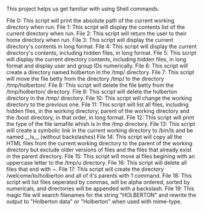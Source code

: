 This project helps us get familiar with using Shell commands.

File 0: This script will print the absolute path of the current working directory when run.
File 1: This script will display the contents list of the current directory when run.
File 2: This script will return the user to their home directory when run.
File 3: This script will display the current directory's contents in long format.
File 4: This script will display the current directory's contents, including hidden files, in long format. 
File 5: This script will display the current directory contents, including hidden files, in long format and display user and group IDs numerically.
File 6: This script will create a directory named holberton in the /tmp/ directory.
File 7: This script will move the file betty from the directory /tmp/ to the directory /tmp/holberton/.
File 8: This script will delete the file betty from the /tmp/holberton/ directory.
File 9: This script will delete the holberton directory in the /tmp/ directory.
File 10: This script will change the working directory to the previous one.
File 11: This script  will list all files, including hidden files, in the working directory, parent of the working directory and the /boot directory, in that order, in long format.
File 12: This script will print the type of the file iamafile whish is in the /tmp directory.
File 13: This script will create a symbolic link in the current working directory to /bin/ls and be named \_\_ls\_\_ (without backslashes)
File 14: This script will copy all the HTML files from the current working directory to the parent of the working directory but exclude older versions of files and the files that already exist in the parent directory.
File 15: This script will move al files begining with an uppercase letter to the /tmp/u directory.
File 16: This script will delete all files that end with ~.
File 17: This script will create the directory /welcome/to/holberton and all of it's parents with 1 command. 
File 18: This script will list files seperated by commas, will be alpha ordered, sorted by numericals, and directories will be appended with a backslash.
File 19: This magic file will search filenames for the string "HOLBERTON" and rewrite the output to "Holberton data" or "Holberton" when used with mime-type.
